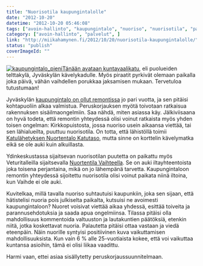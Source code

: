 ```yaml
---
title: "Nuorisotila kaupungintalolle"
date: "2012-10-20"
datetime: "2012-10-20 05:46:08"
tags: ["avoin-hallinto", "kaupungintalo", "nuoriso", "nuorisotila", "palvelut", "toiveajattelu", "vaikuttaminen", ]
category: ["avoin-hallinto", "palvelut", ]
link: "http://miikahamynen.fi/2012/10/20/nuorisotila-kaupungintalolle/"
status: "publish"
coverImageId: ""
---
```


[![](http://miikahamynen.fi/wp-content/uploads/2012/10/kaupungintalo_pieni-400x300.jpg "kaupungintalo_pieni")](http://miikahamynen.fi/wp-content/uploads/2012/10/kaupungintalo_pieni.jpg)[Tänään avataan kuntavaalikatu](http://www3.jkl.fi/tapahtumat/tapahtuma.php?id=43939), eli puolueiden telttakylä, Jyväskylän kävelykadulle. Myös piraatit pyrkivät olemaan paikalla joka päivä, vähän vaihdellen porukkaa jaksamisen mukaan. Tervetuloa tutustumaan!

Jyväskylän [kaupungintalo on ollut remontissa](http://www.jyvaskyla.fi/hallinto/kaupungintalo) jo pari vuotta, ja sen pitäisi kohtapuoliin alkaa valmistua. Peruskorjauksen myötä toivotaan ratkaisua rakennuksen sisäilmaongelmiin. Saa nähdä, miten asiassa käy. Jälkiviisaana on hyvä todeta, että remontin yhteydessä olisi voinut ratkaista myös yhden toisen ongelman: Kirkkopuistosta, jossa nuoriso usein aikaansa viettää, tai sen lähialueilta, puuttuu nuorisotila. On totta, että lähistöllä toimii [Katulähetyksen Nuortentalo Katutaso](https://www.facebook.com/katutaso), mutta sinne on korttelin kävelymatka eikä se ole auki kuin alkuillasta.

Ydinkeskustassa sijaitsevan nuorisotilan puutetta on paikattu myös Veturitalleilla sijaitsevalla [Nuortentila Vaihteella](http://www.jyvaskyla.fi/nuoriso/veturitalli). Se on auki iltayhteentoista joka toisena perjantaina, mikä on jo lähempänä tarvetta. Kaupungintaloon remontin yhteydessä sijoitettu nuorisotila olisi voinut paikata niinä iltoina, kun Vaihde ei ole auki.

Kuvitelkaa, millä tavalla nuoriso suhtautuisi kaupunkiin, joka sen sijaan, että hätistelisi nuoria pois julkiselta paikalta, kutsuisi ne avoimesti kaupungintaloon? Nuoret voisivat viettää aikaa yhdessä, esittää toiveita ja parannusehdotuksia ja saada apua ongelmiinsa. Tilassa pitäisi olla mahdollisuus kommentoida valtuuston ja lautakuntien päätöksiä, etenkin niitä, jotka koskettavat nuoria. Palautetta pitäisi ottaa vastaan ja viedä eteenpäin. Näin nuorille syntyisi positiivinen kuva vaikuttamisen mahdollisuuksista. Kun vain 6 % alle 25-vuotiaista kokee, että voi vaikuttaa kuntansa asioihin, tämä ei olisi liikaa vaadittu.

Harmi vaan, ettei asiaa sisällytetty peruskorjaussuunnitelmaan.
